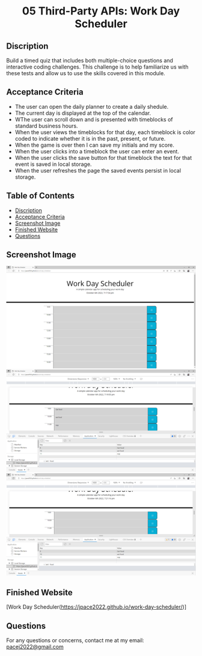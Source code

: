 <h1 align="center"> 05 Third-Party APIs: Work Day Scheduler </h1>

## Discription
Build a timed quiz that includes both multiple-choice questions and interactive coding challenges. This challenge is to help familiarize us with these tests and allow us to use the skills covered in this module.

## Acceptance Criteria

- The user can open the daily planner to create a daily shedule.
- The current day is displayed at the top of the calendar. 
- WThe user can scroll down and is presented with timeblocks of standard business hours. 
- When the user views the timeblocks for that day, each timeblock is color coded to indicate whether it is in the past, present, or future.
- When the game is over then I can save my initials and my score.
- When the user clicks into a timeblock the user can enter an event.
- When the user clicks the save button for that timeblock the text for that event is saved in local storage.
- When the user refreshes the page the saved events persist in local storage. 

## Table of Contents
- [Discription](#discription)
- [Acceptance Criteria](#acceptance-criteria)
- [Screenshot Image](#screenshot-image)
- [Finished Website](#finished-website)
- [Questions](#questions)

## Screenshot Image
![Work Day Scheduler](https://github.com/jpace2022/work-day-scheduler/blob/main/screenshot/screenshot1.png)
![Work Day Scheduler](https://github.com/jpace2022/work-day-scheduler/blob/main/screenshot/screenshot2.png)
![Work Day Scheduler](https://github.com/jpace2022/work-day-scheduler/blob/main/screenshot/screenshot3.png)

## Finished Website
[Work Day Scheduler(https://jpace2022.github.io/work-day-scheduler/)]

## Questions
For any questions or concerns, contact me at my email: pacej2022@gmail.com